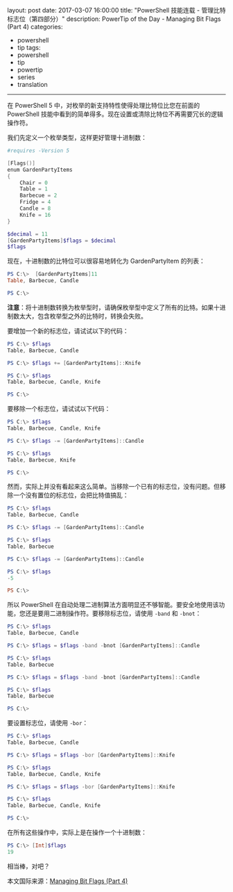 ﻿layout: post
date: 2017-03-07 16:00:00
title: "PowerShell 技能连载 - 管理比特标志位（第四部分）"
description: PowerTip of the Day - Managing Bit Flags (Part 4)
categories:
- powershell
- tip
tags:
- powershell
- tip
- powertip
- series
- translation
---
在 PowerShell 5 中，对枚举的新支持特性使得处理比特位比您在前面的 PowerShell 技能中看到的简单得多。现在设置或清除比特位不再需要冗长的逻辑操作符。

我们先定义一个枚举类型，这样更好管理十进制数：

```powershell
#requires -Version 5

[Flags()]
enum GardenPartyItems
{
    Chair = 0
    Table = 1
    Barbecue = 2
    Fridge = 4
    Candle = 8
    Knife = 16
}

$decimal = 11
[GardenPartyItems]$flags = $decimal
$flags
```

现在，十进制数的比特位可以很容易地转化为 GardenPartyItem 的列表：

```powershell
PS C:\>  [GardenPartyItems]11
Table, Barbecue, Candle

PS C:\>
```

**注意**：将十进制数转换为枚举型时，请确保枚举型中定义了所有的比特。如果十进制数太大，包含枚举型之外的比特时，转换会失败。

要增加一个新的标志位，请试试以下的代码：

```powershell
PS C:\> $flags
Table, Barbecue, Candle

PS C:\> $flags += [GardenPartyItems]::Knife

PS C:\> $flags
Table, Barbecue, Candle, Knife

PS C:\>
```

要移除一个标志位，请试试以下代码：

```powershell
PS C:\> $flags
Table, Barbecue, Candle, Knife

PS C:\> $flags -= [GardenPartyItems]::Candle

PS C:\> $flags
Table, Barbecue, Knife

PS C:\>
```

然而，实际上并没有看起来这么简单。当移除一个已有的标志位，没有问题。但移除一个没有置位的标志位，会把比特值搞乱：

```powershell
PS C:\> $flags
Table, Barbecue, Candle

PS C:\> $flags -= [GardenPartyItems]::Candle

PS C:\> $flags
Table, Barbecue

PS C:\> $flags -= [GardenPartyItems]::Candle

PS C:\> $flags
-5

PS C:\>
```

所以 PowerShell 在自动处理二进制算法方面明显还不够智能。要安全地使用该功能，您还是要用二进制操作符。要移除标志位，请使用 `-band` 和 `-bnot`：

```powershell
PS C:\> $flags
Table, Barbecue, Candle

PS C:\> $flags = $flags -band -bnot [GardenPartyItems]::Candle

PS C:\> $flags
Table, Barbecue

PS C:\> $flags = $flags -band -bnot [GardenPartyItems]::Candle

PS C:\> $flags
Table, Barbecue

PS C:\>
```

要设置标志位，请使用 `-bor`：

```powershell
PS C:\> $flags
Table, Barbecue, Candle

PS C:\> $flags = $flags -bor [GardenPartyItems]::Knife

PS C:\> $flags
Table, Barbecue, Candle, Knife

PS C:\> $flags = $flags -bor [GardenPartyItems]::Knife

PS C:\> $flags
Table, Barbecue, Candle, Knife

PS C:\>
```

在所有这些操作中，实际上是在操作一个十进制数：

```powershell
PS C:\> [Int]$flags
19
```

相当棒，对吧？

<!--more-->
本文国际来源：[Managing Bit Flags (Part 4)](http://community.idera.com/powershell/powertips/b/tips/posts/managing-bit-flags-part-4)
